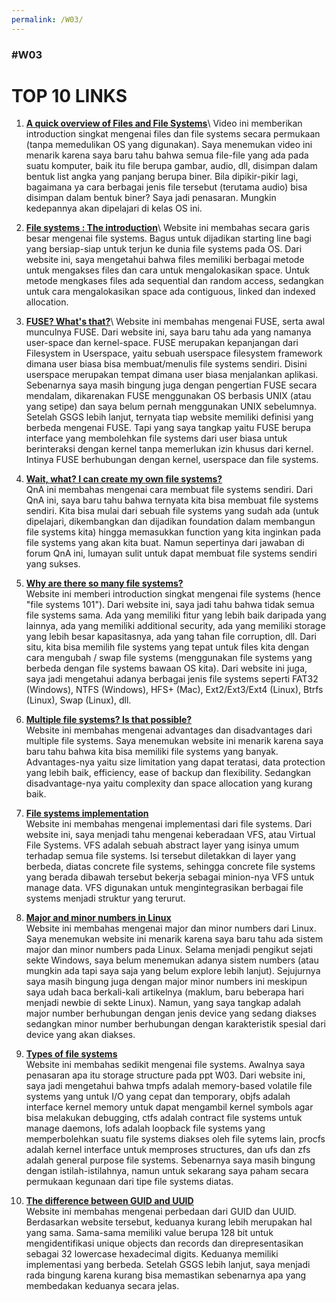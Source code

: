 ```yaml
--- 
permalink: /W03/ 
---
```


### #W03

# TOP 10 LINKS

1. [**A quick overview of Files and File Systems**](https://www.youtube.com/watch?v=KN8YgJnShPM)\ 
Video ini memberikan introduction singkat mengenai files dan file systems secara permukaan (tanpa memedulikan OS yang digunakan). Saya menemukan video ini menarik karena saya baru tahu bahwa semua file-file yang ada pada suatu 
komputer, baik itu file berupa gambar, audio, dll, disimpan dalam bentuk list angka yang panjang berupa biner. Bila dipikir-pikir lagi, bagaimana ya cara berbagai 
jenis file tersebut (terutama audio) bisa disimpan dalam bentuk biner? Saya jadi penasaran. Mungkin kedepannya akan dipelajari di kelas OS ini.

2. [**File systems : The introduction**](https://www.guru99.com/file-systems-operating-system.html)\ 
Website ini membahas secara garis besar mengenai file systems. Bagus untuk dijadikan starting line bagi yang bersiap-siap untuk terjun ke dunia file systems pada OS. Dari website ini, saya mengetahui bahwa files memiliki 
berbagai metode untuk mengakses files dan cara untuk mengalokasikan space. Untuk metode mengkases files ada sequential dan random access, sedangkan untuk cara 
mengalokasikan space ada contiguous, linked dan indexed allocation.

3. [**FUSE? What's that?**](https://www.linuxtoday.com/blog/user-space-file-systems.html)\ 
Website ini membahas mengenai FUSE, serta awal munculnya FUSE. Dari website ini, saya baru tahu ada yang namanya user-space dan kernel-space. FUSE merupakan kepanjangan dari Filesystem in Userspace, yaitu sebuah userspace filesystem 
framework dimana user biasa bisa membuat/menulis file systems sendiri. Disini userspace merupakan tempat dimana user biasa menjalankan aplikasi. Sebenarnya saya 
masih bingung juga dengan pengertian FUSE secara mendalam, dikarenakan FUSE menggunakan OS berbasis UNIX (atau yang setipe) dan saya belum pernah menggunakan UNIX 
sebelumnya. Setelah GSGS lebih lanjut, ternyata tiap website memiliki definisi yang berbeda mengenai FUSE. Tapi yang saya tangkap yaitu FUSE berupa interface yang 
membolehkan file systems dari user biasa untuk berinteraksi dengan kernel tanpa memerlukan izin khusus dari kernel. Intinya FUSE berhubungan dengan kernel, 
userspace dan file systems.

4. [**Wait, what? I can create my own file systems?**](https://www.quora.com/I-want-to-create-my-own-filesystem-where-should-I-start)\
QnA ini membahas mengenai cara membuat file systems sendiri. Dari QnA ini, saya baru tahu bahwa ternyata kita bisa membuat file systems sendiri. Kita bisa mulai dari sebuah file systems yang 
sudah ada (untuk dipelajari, dikembangkan dan dijadikan foundation dalam membangun file systems kita) hingga memasukkan function yang kita inginkan pada file 
systems yang akan kita buat. Namun sepertinya dari jawaban di forum QnA ini, lumayan sulit untuk dapat membuat file systems sendiri yang sukses.

5. [**Why are there so many file systems?**](https://www.howtogeek.com/196051/htg-explains-what-is-a-file-system-and-why-are-there-so-many-of-them/)\
Website ini memberi introduction singkat mengenai file systems (hence "file systems 101"). Dari website ini, saya jadi tahu bahwa tidak semua file systems sama. Ada 
yang memiliki fitur yang lebih baik daripada yang lainnya, ada yang memiliki additional security, ada yang memiliki storage yang lebih besar kapasitasnya, ada yang 
tahan file corruption, dll. Dari situ, kita bisa memilih file systems yang tepat untuk files kita dengan cara mengubah / swap file systems (menggunakan file systems 
yang berbeda dengan file systems bawaan OS kita). Dari website ini juga, saya jadi mengetahui adanya berbagai jenis file systems seperti FAT32 (Windows), NTFS 
(Windows), HFS+ (Mac), Ext2/Ext3/Ext4 (Linux), Btrfs (Linux), Swap (Linux), dll.

6. [**Multiple file systems? Is that possible?**](https://fog.ccsf.edu/~gboyd/cs260a/online/filesystems/multiple.html)\
Website ini membahas mengenai advantages dan disadvantages dari multiple file systems. Saya menemukan website ini menarik karena saya baru tahu bahwa kita bisa 
memiliki file systems yang banyak. Advantages-nya yaitu size limitation yang dapat teratasi, data protection yang lebih baik, efficiency, ease of backup dan 
flexibility. Sedangkan disadvantage-nya yaitu complexity dan space allocation yang kurang baik.

7. [**File systems implementation**](https://gcallah.github.io/OperatingSystems/FileImplementation.html)\
Website ini membahas mengenai implementasi dari file systems. Dari website ini, saya menjadi tahu mengenai keberadaan VFS, atau Virtual File Systems. VFS adalah 
sebuah abstract layer yang isinya umum terhadap semua file systems. Isi tersebut diletakkan di layer yang berbeda, diatas concrete file systems, sehingga concrete 
file systems yang berada dibawah tersebut bekerja sebagai minion-nya VFS untuk manage data. VFS digunakan untuk mengintegrasikan berbagai file systems menjadi 
struktur yang terurut.

8. [**Major and minor numbers in Linux**](https://www.embhack.com/introduction-to-major-and-minor-number/)\
Website ini membahas mengenai major dan minor numbers dari Linux. Saya menemukan website ini menarik karena saya baru tahu ada sistem major dan minor numbers pada 
Linux. Selama menjadi pengikut sejati sekte Windows, saya belum menemukan adanya sistem numbers (atau mungkin ada tapi saya saja yang belum explore lebih lanjut). 
Sejujurnya saya masih bingung juga dengan major minor numbers ini meskipun saya udah baca berkali-kali artikelnya (maklum, baru beberapa hari menjadi newbie di 
sekte Linux). Namun, yang saya tangkap adalah major number berhubungan dengan jenis device yang sedang diakses sedangkan minor number berhubungan dengan 
karakteristik spesial dari device yang akan diakses.

9. [**Types of file systems**](https://www.coursehero.com/file/p1gd0si4/general-purpose-file-systems-there-are-many-special-purpose-file-systems/)\
Website ini membahas sedikit mengenai file systems. Awalnya saya penasaran apa itu storage structure pada ppt W03. Dari website ini, saya jadi mengetahui bahwa 
tmpfs adalah memory-based volatile file systems yang untuk I/O yang cepat dan temporary, objfs adalah interface kernel memory untuk dapat mengambil kernel symbols 
agar bisa melakukan debugging, ctfs adalah contract file systems untuk manage daemons, lofs adalah loopback file systems yang memperbolehkan suatu file systems 
diakses oleh file sytems lain, procfs adalah kernel interface untuk memproses structures, dan ufs dan zfs adalah general purpose file systems. Sebenarnya saya masih 
bingung dengan istilah-istilahnya, namun untuk sekarang saya paham secara permukaan kegunaan dari tipe file systems diatas.

10. [**The difference between GUID and UUID**](https://phpfog.com/difference-between-guid-and-uuid/)\
Website ini membahas mengenai perbedaan dari GUID dan UUID. Berdasarkan website tersebut, keduanya kurang lebih merupakan hal yang sama. Sama-sama memiliki value 
berupa 128 bit untuk mengidentifikasi unique objects dan records dan direpresentasikan sebagai 32 lowercase hexadecimal digits. Keduanya memiliki implementasi yang 
berbeda. Setelah GSGS lebih lanjut, saya menjadi rada bingung karena kurang bisa memastikan sebenarnya apa yang membedakan keduanya secara jelas.
